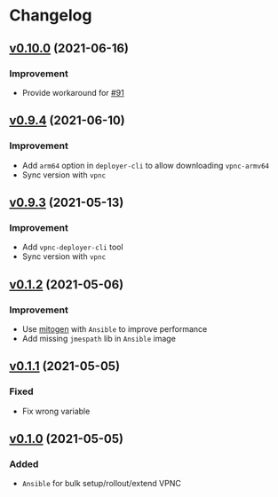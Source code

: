 # Changelog

## [v0.10.0](https://github.com/play-iot/iot-vpn/tree/vpnc-deployer/v0.10.0) (2021-06-16)

### Improvement

- Provide workaround for [#91](https://github.com/play-iot/iot-vpn/issues/91)

## [v0.9.4](https://github.com/play-iot/iot-vpn/tree/vpnc-deployer/v0.9.4) (2021-06-10)

### Improvement

- Add `arm64` option in `deployer-cli` to allow downloading `vpnc-armv64`
- Sync version with `vpnc`

## [v0.9.3](https://github.com/play-iot/iot-vpn/tree/vpnc-deployer/v0.9.3) (2021-05-13)

### Improvement

- Add `vpnc-deployer-cli` tool
- Sync version with `vpnc`

## [v0.1.2](https://github.com/play-iot/iot-vpn/tree/vpnc-deployer/v0.1.2) (2021-05-06)

### Improvement

- Use [mitogen](https://github.com/mitogen-hq/mitogen) with `Ansible` to improve performance
- Add missing `jmespath` lib in `Ansible` image

## [v0.1.1](https://github.com/play-iot/iot-vpn/tree/vpnc-deployer/v0.1.1) (2021-05-05)

### Fixed

- Fix wrong variable

## [v0.1.0](https://github.com/play-iot/iot-vpn/tree/vpnc-deployer/v0.1.0) (2021-05-05)

### Added

- `Ansible` for bulk setup/rollout/extend VPNC

